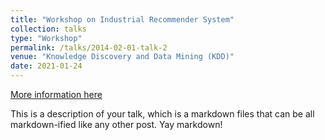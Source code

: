 ```yaml
---
title: "Workshop on Industrial Recommender System"
collection: talks
type: "Workshop"
permalink: /talks/2014-02-01-talk-2
venue: "Knowledge Discovery and Data Mining (KDD)"
date: 2021-01-24
---
```


[More information here](https://dl.acm.org/doi/10.1145/3488560.3501394)

This is a description of your talk, which is a markdown files that can be all markdown-ified like any other post. Yay markdown!
